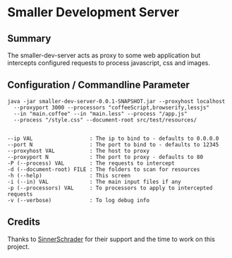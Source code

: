 Smaller Development Server
==========================

Summary
-------
The smaller-dev-server acts as proxy to some web application but intercepts 
configured requests to process javascript, css and images.

Configuration / Commandline Parameter
-------------------------------------

    java -jar smaller-dev-server-0.0.1-SNAPSHOT.jar --proxyhost localhost 
      --proxyport 3000 --processors "coffeeScript,browserify,lessjs" 
      --in "main.coffee" --in "main.less" --process "/app.js" 
      --process "/style.css" --document-root src/test/resources/


    --ip VAL                  : The ip to bind to - defaults to 0.0.0.0
    --port N                  : The port to bind to - defaults to 12345
    --proxyhost VAL           : The host to proxy
    --proxyport N             : The port to proxy - defaults to 80
    -P (--process) VAL        : The requests to intercept
    -d (--document-root) FILE : The folders to scan for resources
    -h (--help)               : This screen
    -i (--in) VAL             : The main input files if any
    -p (--processors) VAL     : To processors to apply to intercepted requests
    -v (--verbose)            : To log debug info

Credits
-------

Thanks to [SinnerSchrader](http://www.sinnerschrader.com/) for their support
and the time to work on this project.

